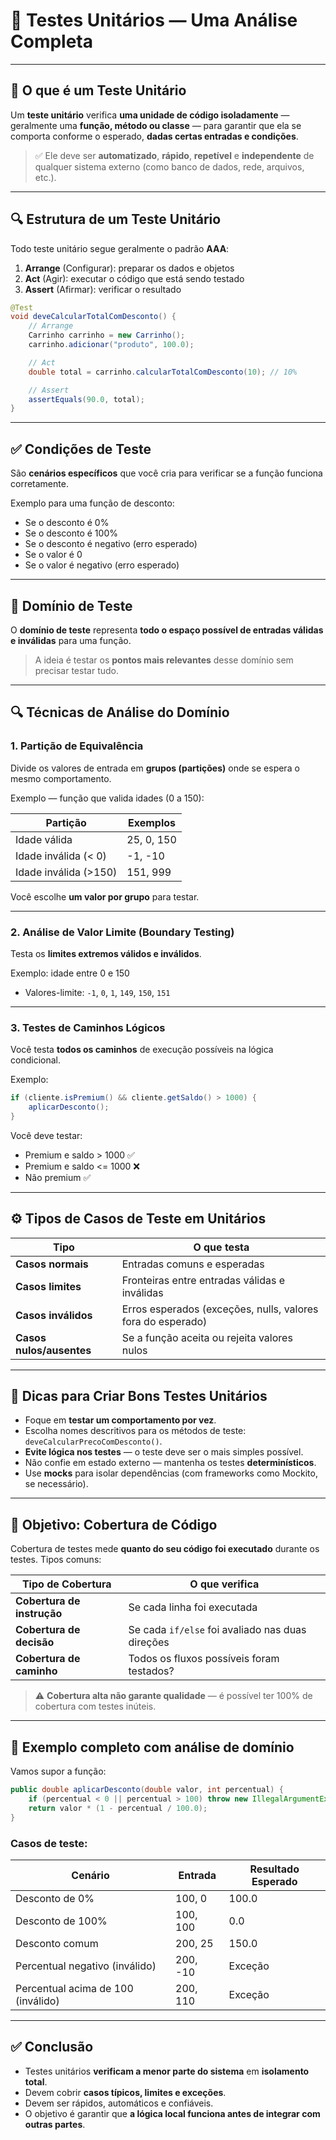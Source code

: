 # 🧪 Testes Unitários — Uma Análise Completa

---

## 🔹 O que é um Teste Unitário 

Um **teste unitário** verifica **uma unidade de código isoladamente** — geralmente uma **função, método ou classe** — para garantir que ela se comporta conforme o esperado, **dadas certas entradas e condições**.

> ✅ Ele deve ser **automatizado**, **rápido**, **repetível** e **independente** de qualquer sistema externo (como banco de dados, rede, arquivos, etc.).

---

## 🔍 Estrutura de um Teste Unitário

Todo teste unitário segue geralmente o padrão **AAA**:

1. **Arrange** (Configurar): preparar os dados e objetos
2. **Act** (Agir): executar o código que está sendo testado
3. **Assert** (Afirmar): verificar o resultado

```java
@Test
void deveCalcularTotalComDesconto() {
    // Arrange
    Carrinho carrinho = new Carrinho();
    carrinho.adicionar("produto", 100.0);

    // Act
    double total = carrinho.calcularTotalComDesconto(10); // 10%

    // Assert
    assertEquals(90.0, total);
}
```

---

## ✅ Condições de Teste

São **cenários específicos** que você cria para verificar se a função funciona corretamente.

Exemplo para uma função de desconto:

* Se o desconto é 0%
* Se o desconto é 100%
* Se o desconto é negativo (erro esperado)
* Se o valor é 0
* Se o valor é negativo (erro esperado)

---

## 🧭 Domínio de Teste

O **domínio de teste** representa **todo o espaço possível de entradas válidas e inválidas** para uma função.

> A ideia é testar os **pontos mais relevantes** desse domínio sem precisar testar tudo.

---

## 🔍 Técnicas de Análise do Domínio

### 1. **Partição de Equivalência**

Divide os valores de entrada em **grupos (partições)** onde se espera o mesmo comportamento.

Exemplo — função que valida idades (0 a 150):

| Partição              | Exemplos   |
| --------------------- | ---------- |
| Idade válida          | 25, 0, 150 |
| Idade inválida (< 0)  | -1, -10    |
| Idade inválida (>150) | 151, 999   |

Você escolhe **um valor por grupo** para testar.

---

### 2. **Análise de Valor Limite (Boundary Testing)**

Testa os **limites extremos válidos e inválidos**.

Exemplo: idade entre 0 e 150

* Valores-limite: `-1`, `0`, `1`, `149`, `150`, `151`

---

### 3. **Testes de Caminhos Lógicos**

Você testa **todos os caminhos** de execução possíveis na lógica condicional.

Exemplo:

```java
if (cliente.isPremium() && cliente.getSaldo() > 1000) {
    aplicarDesconto();
}
```

Você deve testar:

* Premium e saldo > 1000 ✅
* Premium e saldo <= 1000 ❌
* Não premium ✅

---

## ⚙️ Tipos de Casos de Teste em Unitários

| Tipo                     | O que testa                                                 |
| ------------------------ | ----------------------------------------------------------- |
| **Casos normais**        | Entradas comuns e esperadas                                 |
| **Casos limites**        | Fronteiras entre entradas válidas e inválidas               |
| **Casos inválidos**      | Erros esperados (exceções, nulls, valores fora do esperado) |
| **Casos nulos/ausentes** | Se a função aceita ou rejeita valores nulos                 |

---

## 🧠 Dicas para Criar Bons Testes Unitários

* Foque em **testar um comportamento por vez**.
* Escolha nomes descritivos para os métodos de teste: `deveCalcularPrecoComDesconto()`.
* **Evite lógica nos testes** — o teste deve ser o mais simples possível.
* Não confie em estado externo — mantenha os testes **determinísticos**.
* Use **mocks** para isolar dependências (com frameworks como Mockito, se necessário).

---

## 🎯 Objetivo: Cobertura de Código

Cobertura de testes mede **quanto do seu código foi executado** durante os testes. Tipos comuns:

| Tipo de Cobertura          | O que verifica                                   |
| -------------------------- | ------------------------------------------------ |
| **Cobertura de instrução** | Se cada linha foi executada                      |
| **Cobertura de decisão**   | Se cada `if/else` foi avaliado nas duas direções |
| **Cobertura de caminho**   | Todos os fluxos possíveis foram testados?        |

> ⚠️ **Cobertura alta não garante qualidade** — é possível ter 100% de cobertura com testes inúteis.

---

## 📌 Exemplo completo com análise de domínio

Vamos supor a função:

```java
public double aplicarDesconto(double valor, int percentual) {
    if (percentual < 0 || percentual > 100) throw new IllegalArgumentException();
    return valor * (1 - percentual / 100.0);
}
```

### Casos de teste:

| Cenário                            | Entrada  | Resultado Esperado |
| ---------------------------------- | -------- | ------------------ |
| Desconto de 0%                     | 100, 0   | 100.0              |
| Desconto de 100%                   | 100, 100 | 0.0                |
| Desconto comum                     | 200, 25  | 150.0              |
| Percentual negativo (inválido)     | 200, -10 | Exceção            |
| Percentual acima de 100 (inválido) | 200, 110 | Exceção            |

---

## ✅ Conclusão

* Testes unitários **verificam a menor parte do sistema** em **isolamento total**.
* Devem cobrir **casos típicos, limites e exceções**.
* Devem ser rápidos, automáticos e confiáveis.
* O objetivo é garantir que **a lógica local funciona antes de integrar com outras partes**.

